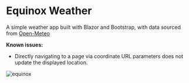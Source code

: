 # Equinox Weather
A simple weather app built with Blazor and Bootstrap, with data sourced from [Open-Meteo](https://open-meteo.com)

**Known issues:**
- Directly navigating to a page via coordinate URL parameters does not update the displayed location.

![equinox](https://github.com/MultiverShaun/EquinoxWeather/assets/68468439/330655f4-1e0b-4edc-b6cb-d9e1866da396)

